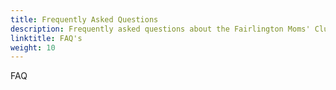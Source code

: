 ```yaml
---
title: Frequently Asked Questions
description: Frequently asked questions about the Fairlington Moms' Club.
linktitle: FAQ's
weight: 10
---
```


FAQ